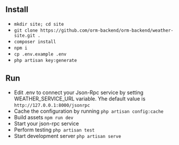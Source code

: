 ## Install

* `mkdir site; cd site`
* `git clone https://github.com/orm-backend/orm-backend/weather-site.git .`
* `composer install`
* `npm i`
* `cp .env.example .env`
* `php artisan key:generate`

## Run

* Edit .env to connect your Json-Rpc service by setting WEATHER_SERVICE_URL variable. Yhe default value is `http://127.0.0.1:8000/jsonrpc`
* Cache the configuration by running `php artisan config:cache`
* Build assets `npm run dev`
* Start your json-rpc service
* Perform testing `php artisan test`
* Start development server `php artisan serve`

